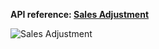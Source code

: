 <strong>API reference: <a href="/api/process_sales_adjustment/">Sales Adjustment</a></strong>

<img src="/img/flows/sales-adjustment.png" alt="Sales Adjustment">
